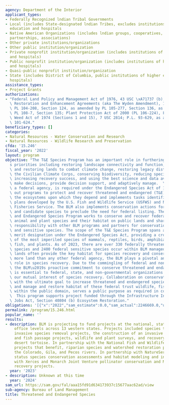 ```yaml
---
agency: Department of the Interior
applicant_types:
- Federally Recognized lndian Tribal Governments
- Local (includes State-designated lndian Tribes, excludes institutions of higher
  education and hospitals
- Native American Organizations (includes lndian groups, cooperatives, corporations,
  partnerships, associations)
- Other private institutions/organizations
- Other public institution/organization
- Private nonprofit institution/organization (includes institutions of higher education
  and hospitals)
- Public nonprofit institution/organization (includes institutions of higher education
  and hospitals)
- Quasi-public nonprofit institution/organization
- State (includes District of Columbia, public institutions of higher education and
  hospitals)
assistance_types:
- Project Grants
authorizations:
- "Federal Land Policy and Management Act of 1976, 43 USC \xA71737 (b); Watershed\
  \ Restoration and Enhancement Agreements (aka The Wyden Amendment), 16 USC 1011,\
  \ PL 104-208, Section 124, as amended by PL 105-277, Section 136, as amended by\
  \ PL 108-7, Section 135; Plant Protection Act of 2000 (PL 106-224), Federal Noxious\
  \ Weed Act of 1974 (Sections 1 and 15), 7 USC 2814; P.L. 93-629, as amended by PL\
  \ 101-624."
beneficiary_types: []
categories:
- Natural Resources - Water Conservation and Research
- Natural Resources - Wildlife Research and Preservation
cfda: '15.246'
fiscal_year: '2022'
layout: program
objective: "The T&E Species Program has an important role in furthering the Administration\u2019\
  s priorities including restoring landscape connectivity and function, conserving\
  \ and restoring lands to combat climate change, restoring legacy disturbances, supporting\
  \ the Civilian Climate Corps, conserving biodiversity, reducing species\u2019 extinctions,\
  \ increasing recovery success, and using the best science and data available to\
  \ make decisions, provide decision support, and adaptively manage.  \nThe BLM, as\
  \ a federal agency, is required under the Endangered Species Act of 1973 to carry\
  \ out programs to protect and recover threatened and endangered (T&E) species and\
  \ the ecosystems upon which they depend and implements tasks identified in T&E recovery\
  \ plans developed by the U.S. Fish and Wildlife Service (USFWS) and National Marine\
  \ Fisheries Service. The BLM also implements conservation actions for sensitive\
  \ and candidate species to preclude the need for federal listing. The Threatened\
  \ and Endangered Species Program works to conserve and recover federally-listed\
  \ animal and plant species and their habitat on public lands and shares cooperative\
  \ responsibility with other BLM programs and partners for conservation of candidate\
  \ and sensitive species. The scope of the T&E Species Program spans all taxa that\
  \ merit designation under the Endangered Species Act, providing a cross section\
  \ of the most imperiled species of mammals, reptiles, birds, amphibians, invertebrates,\
  \ fish, and plants. As of 2023, there are over 330 federally threatened and endangered\
  \ species and 2400 federal sensitive species occur within BLM managed lands. Public\
  \ lands often provide the key habitat for species recovery and conservation. Managing\
  \ more land than any other federal agency, the BLM plays a pivotal and substantive\
  \ role in species recovery. Due to the commingling of federal and nonfederal lands,\
  \ the BLM\u2019s proactive commitment to conserve threatened and endangered species\
  \ is essential to federal, state, and non-governmental organizations in meeting\
  \ our mutual interest of species recovery. Collaboration on conservation endeavors\
  \ with the ultimate goal to increase threatened and endangered species populations\
  \ and manage and restore habitat of these federal trust wildlife, fish and plants\
  \ within the public domain, serves a public purpose as required in cooperative agreements.\
  \  This program supports project funded through the Infrastructure Investment and\
  \ Jobs Act, Section 40804 (b) Ecosystem Restoration."
obligations: '[{"x":"2022","sam_estimate":0.0,"sam_actual":2246669.0,"usa_spending_actual":4992646.9},{"x":"2023","sam_estimate":943025.0,"sam_actual":0.0,"usa_spending_actual":2461325.36},{"x":"2024","sam_estimate":4000000.0,"sam_actual":0.0,"usa_spending_actual":0.0}]'
permalink: /program/15.246.html
popular_name: ''
results:
- description: BLM is projecting to fund projects at the national, state and field
    office levels across 13 western states. Projects included species translocations,
    invasive species removal projects, the construction of an invasive fish barrier
    and fish passage projects, wildlife and plant surveys, and recovery actions for
    desert tortoise. In partnership with the National Fish and Wildlife Foundation,
    projects that benefit, riparian species and watershed restoration project along
    the Colorado, Gila, and Pecos rivers. In partnership with NatureServe special
    status species conservation assessments and habitat modeling and in partnership
    with Xerces and Monarch Joint Venture pollinator conservation and Monarch butterfly
    recovery projects.
  year: '2023'
- description: Unknown at this time
  year: '2024'
sam_url: https://sam.gov/fal/aaa15fd91d634173937c15677aac62ad/view
sub-agency: Bureau of Land Management
title: Threatened and Endangered Species
---
```

